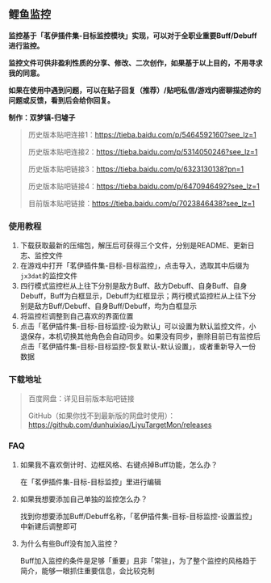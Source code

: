 ## 鲤鱼监控

**监控基于「茗伊插件集-目标监控模块」实现，可以对于全职业重要Buff/Debuff进行监控。**

**监控文件可供非盈利性质的分享、修改、二次创作，如果基于以上目的，不用寻求我的同意。**

**如果在使用中遇到问题，可以在贴子回复（推荐）/贴吧私信/游戏内密聊描述你的问题或反馈，看到后会给你回复。**

**制作：双梦镇-归墟子**

> 历史版本贴吧连接1：https://tieba.baidu.com/p/5464592160?see_lz=1
>
> 历史版本贴吧连接2：https://tieba.baidu.com/p/5314050246?see_lz=1
> 
> 历史版本贴吧链接3：https://tieba.baidu.com/p/6323130138?pn=1
>
> 历史版本贴吧链接4：https://tieba.baidu.com/p/6470946492?see_lz=1
>
> 目前版本贴吧链接：https://tieba.baidu.com/p/7023846438?see_lz=1

### 使用教程

1. 下载获取最新的压缩包，解压后可获得三个文件，分别是README、更新日志、监控文件
2. 在游戏中打开「茗伊插件集-目标-目标监控」，点击导入，选取其中后缀为`jx3dat`的监控文件
3. 四行模式监控栏从上往下分别是敌方Buff、敌方Debuff、自身Buff、自身Debuff，Buff为白框显示，Debuff为红框显示；两行模式监控栏从上往下分别是敌方Buff/Debuff、自身Buff/Debuff，均为白框显示
4. 将监控栏调整到自己喜欢的界面位置
5. 点击「茗伊插件集-目标-目标监控-设为默认」可以设置为默认监控文件，小退保存，本机切换其他角色会自动同步。如果没有同步，删除目前已有监控后点击「茗伊插件集-目标-目标监控-恢复默认-默认设置」，或者重新导入一份数据

### 下载地址

> 百度网盘：详见目前版本贴吧链接
> 
> GitHub（如果你找不到最新版的网盘时使用）：https://github.com/dunhuixiao/LiyuTargetMon/releases

### FAQ

1. 如果我不喜欢倒计时、边框风格、右键点掉Buff功能，怎么办？
    
    在「茗伊插件集-目标-目标监控」里进行编辑

2. 如果我想要添加自己单独的监控怎么办？

    找到你想要添加Buff/Debuff名称，「茗伊插件集-目标-目标监控-设置监控」中新建后调整即可

3. 为什么有些Buff没有加入监控？

    Buff加入监控的条件是足够「重要」且非「常驻」，为了整个监控的风格趋于简介，能够一眼抓住重要信息，会比较克制